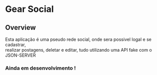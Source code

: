 # Gear Social

## Overview

Esta aplicação é uma pseudo rede social, onde sera possivel logal e se cadastrar, <br>
realizar postagens, deletar e editar, tudo utilizando uma API fake com o JSON-SERVER <br>

### Ainda em desenvolvimento !


